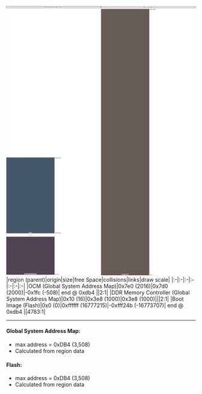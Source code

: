 ![memory map diagram](A4_region_exceeds_height-no_maxaddress_set_diagram.png)
|region (parent)|origin|size|free Space|collisions|links|draw scale|
|:-|:-|:-|:-|:-|:-|:-|
|<span style='color:(4, 35, 60)'>OCM (Global System Address Map)</span>|0x7e0 (2016)|0x7d0 (2000)|-0x1fc (-508)| end @ 0xdb4 ||2:1|
|<span style='color:(23, 7, 25)'>DDR Memory Controller (Global System Address Map)</span>|0x10 (16)|0x3e8 (1000)|0x3e8 (1000)|||2:1|
|<span style='color:(50, 39, 31)'>Boot Image (Flash)</span>|0x0 (0)|0xffffff (16777215)|-0xfff24b (-16773707)| end @ 0xdb4 ||4783:1|

---
#### Global System Address Map:
- max address = 0xDB4 (3,508)
- Calculated from region data
#### Flash:
- max address = 0xDB4 (3,508)
- Calculated from region data